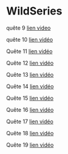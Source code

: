 # WildSeries

quête 9  [lien video](https://www.loom.com/share/e989d5b09cb14e9fb323a97d56d44029)

quête 10  [lien vidéo](https://www.loom.com/share/f5beb15a23a041db886d5ee0a9377877)

Quête 11 [lien vidéo](https://www.loom.com/share/3e86212c9a6a4657ad00fa63a8530b17)

Quête 12 [lien vidéo](https://www.loom.com/share/75c97d1e5c2946ca96776d5e880650fc)

Quête 13 [lien vidéo](https://www.loom.com/share/f00a2efd4afe4be79cf0ffdab39e687c)

Quête 14 [lien vidéo](https://www.loom.com/share/9063958bea5045bab6c2d2817bdc092e)

Quête 15 [lien vidéo](https://www.loom.com/share/3001ce36ae20411cb713158e598b86f6)

Quête 16 [lien vidéo](https://www.loom.com/share/947e3996f28b478387c488b8b725db04)

Quête 17 [lien vidéo](https://www.loom.com/share/10eec9d598fa4abf97b7be3dc7ef4d61)

Quête 18 [lien vidéo](https://www.loom.com/share/6803201ec925478aa68ec4b1558ffb00)

Quête 19 [lien vidéo](https://www.loom.com/share/a2ac24098c1b47819ee5e160c0c7eabd)
